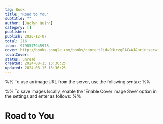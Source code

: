 ```yaml
---
tag: Book
title: "Road to You"
subtitle: ""
author: [Jaclyn Quinn]
category: []
publisher: 
publish: 2020-12-07
total: 216
isbn:  9798577945978
cover: http://books.google.com/books/content?id=9HkczgEACAAJ&printsec=frontcover&img=1&zoom=1&source=gbs_api
localCover: 
status: unread
created: 2024-08-15 13:36:25
updated: 2024-08-15 13:36:25
---
```


%% To use an image URL from the server, use the following syntax: %%


%% To save images locally, enable the 'Enable Cover Image Save' option in the settings and enter as follows: %%


# Road to You